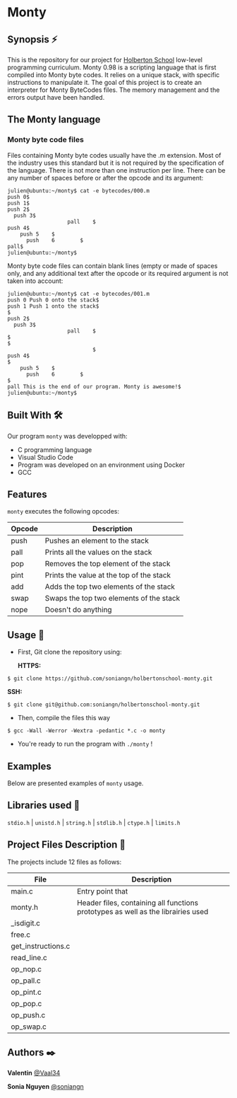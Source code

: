 # Monty  
 
## Synopsis ⚡️ 
This is the repository for our project for [Holberton School](https://www.holbertonschool.fr/) low-level programming curriculum. 
Monty 0.98 is a scripting language that is first compiled into Monty byte codes. It relies on a unique stack, with specific instructions to manipulate it. The goal of this project is to create an interpreter for Monty ByteCodes files. The memory management and the errors output have been handled.
  
## The Monty language

### Monty byte code files

Files containing Monty byte codes usually have the .m extension. Most of the industry uses this standard but it is not required by the specification of the language. There is not more than one instruction per line. There can be any number of spaces before or after the opcode and its argument:

```
julien@ubuntu:~/monty$ cat -e bytecodes/000.m
push 0$
push 1$
push 2$
  push 3$
                   pall    $
push 4$
    push 5    $
      push    6        $
pall$
julien@ubuntu:~/monty$
```

Monty byte code files can contain blank lines (empty or made of spaces only, and any additional text after the opcode or its required argument is not taken into account:

```
julien@ubuntu:~/monty$ cat -e bytecodes/001.m
push 0 Push 0 onto the stack$
push 1 Push 1 onto the stack$
$
push 2$
  push 3$
                   pall    $
$
$
                           $
push 4$
$
    push 5    $
      push    6        $
$
pall This is the end of our program. Monty is awesome!$
julien@ubuntu:~/monty$
```
  
## Built With :hammer_and_wrench: 
  
Our program `monty` was developped with:   
  
* C programming language
* Visual Studio Code 
* Program was developed on an environment using Docker 
* GCC 
 
## Features 

`monty` executes the following opcodes:

| Opcode | Description                                     |
|----------|-----------------------------------------------|
|  push     | 	Pushes an element to the stack   |
|  pall     | Prints all the values on the stack  |
|  pop    |    Removes the top element of the stack   |
|   pint  |   Prints the value at the top of the stack   |
|    add    |   Adds the top two elements of the stack     |
|   swap   | Swaps the top two elements of the stack |
|    nope   | Doesn't do anything |

## Usage 📖

* First, Git clone the repository using: 

    **HTTPS:**
```
$ git clone https://github.com/soniangn/holbertonschool-monty.git
```
   **SSH:** 
```
$ git clone git@github.com:soniangn/holbertonschool-monty.git
```

* Then, compile the files this way

```
$ gcc -Wall -Werror -Wextra -pedantic *.c -o monty
```

* You're ready to run the program with `./monty` !

## Examples

Below are presented examples of `monty` usage.



## Libraries used 📔

`stdio.h` | `unistd.h` | `string.h` | `stdlib.h` | `ctype.h` | `limits.h` 

## Project Files Description 📌

The projects include 12 files as follows: 

| File | Description                                     |
|----------|-----------------------------------------------|
|  main.c     |  Entry point that  |
|  monty.h     |  Header files, containing all functions prototypes as well as the librairies used |
|   _isdigit.c   |       |
|   free.c  |      |
|   get_instructions.c     |        |
|    read_line.c  |   |
|  op_nop.c    |  |
|  op_pall.c     |  |
|    op_pint.c   |   |
|    op_pop.c   |  |
|    op_push.c   |   |
|    op_swap.c   |   |


## Authors ✒️

**Valentin**
[@Vaal34](https://github.com/Vaal34)

**Sonia Nguyen**
[@soniangn](https://github.com/soniangn)
